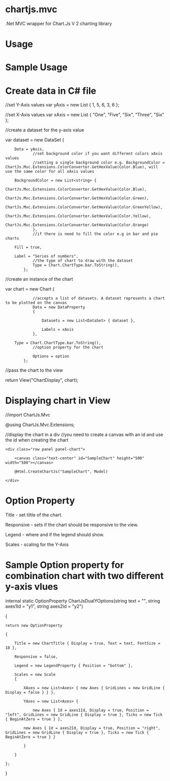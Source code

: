 # chartjs.mvc
.Net MVC wrapper for Chart.Js V 2 charting library

# Usage
# Sample Usage

# Create data in C# file

//set Y-Axis values
var yAxis = new List<double> { 1, 5, 6, 3, 6 };

//set X-Axis values
var xAxis = new List<string> { "One", "Five", "Six", "Three", "Six" };

//create a dataset for the y-axis value


var dataset = new DataSet
            {
                
		Data = yAxis,
				//set background color if you want different colors xAxis values
				//setting a single background color e.g. BackgroundColor = ChartJs.Mvc.Extensions.ColorConverter.GetHexValue(Color.Blue), will use the same color for all xAxis values
                
		BackgroundColor = new List<string> {
                    ChartJs.Mvc.Extensions.ColorConverter.GetHexValue(Color.Blue),
                    ChartJs.Mvc.Extensions.ColorConverter.GetHexValue(Color.Green),
                    ChartJs.Mvc.Extensions.ColorConverter.GetHexValue(Color.GreenYellow),
                    ChartJs.Mvc.Extensions.ColorConverter.GetHexValue(Color.Yellow),
                    ChartJs.Mvc.Extensions.ColorConverter.GetHexValue(Color.Orange)
                },
				//if there is need to fill the color e.g in bar and pie charts
                
		Fill = true,
                
		Label = "Series of numbers",
				//the type of chart to draw with the dataset
				Type = Chart.ChartType.bar.ToString(),
            };

//create an instance of the chart

var chart = new Chart
            {
				
				//accepts a list of datasets. A dataset represents a chart to be plotted on the canvas
                Data = new DataProperty
                {
		
                    Datasets = new List<DataSet> { dataset },
		    
                    Labels = xAxis
                },
                
		Type = Chart.ChartType.bar.ToString(),
				//option property for the chart
				
                Options = option
            };

//pass the chart to the view

return View("ChartDisplay", chart);

# Displaying chart in View

//import ChartJs.Mvc

@using ChartJs.Mvc.Extensions;

//display the chart in a div
//you need to create a canvas with an id and use the id when creating the chart

<div class="row text-center">

    <div class="row panel panel-chart">
    
        <canvas class="text-center" id="SampleChart" height="500" width="500"></canvas>
	
        @Html.CreateChartJs("SampleChart", Model)
	
    </div>
    
</div>

# Option Property

Title - set tiltle of the chart.

Responsive - sets if the chart should be responsive to the view.

Legend - where and if the legend should show.

Scales - scaling for the Y-Axis


# Sample Option property for combination chart with two different y-axis vlues

internal static OptionProperty ChartJsDualYOptions(string text = "", string axes1Id = "y1", string axes2Id = "y2")

{

	return new OptionProperty
	
	{
		
		Title = new ChartTitle { Display = true, Text = text, FontSize = 18 },
		
		Responsive = false,
		
		Legend = new LegendProperty { Position = "bottom" },
		
		Scales = new Scale
		{
		
			XAxes = new List<Axes> { new Axes { GridLines = new GridLine { Display = false } } },
			
			YAxes = new List<Axes> {
				
				new Axes { Id = axes1Id, Display = true, Position = "left", GridLines = new GridLine { Display = true }, Ticks = new Tick { BeginAtZero = true } },
			
			new Axes { Id = axes2Id, Display = true, Position = "right", GridLines = new GridLine { Display = true }, Ticks = new Tick { BeginAtZero = true } }
			
			}
		
		}
	
	};

}
